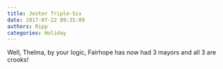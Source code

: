```yaml
---
title: Jester Triple-Six
date: 2017-07-22 09:35:09
authors: Ripp
categories: Holiday
---
```


 Well, Thelma, by your logic, Fairhope has now had 3 mayors and all 3 are crooks!